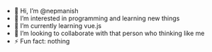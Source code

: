 - 👋 Hi, I’m @nepmanish
- 👀 I’m interested in programming and learning new things
- 🌱 I’m currently learning vue.js
- 💞️ I’m looking to collaborate with that person who thinking like me
- ⚡ Fun fact: nothing

<!---
nepmanisnepmanish is a ✨ special ✨ repository because its `README.md` (this file) appears on your GitHub profile.
You can click the Preview link to take a look at your changes.
--->
